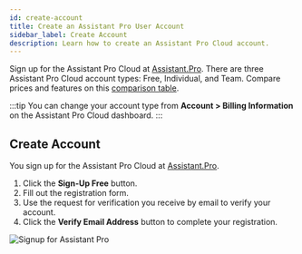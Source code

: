 ```yaml
---
id: create-account
title: Create an Assistant Pro User Account
sidebar_label: Create Account
description: Learn how to create an Assistant Pro Cloud account.
---
```


Sign up for the Assistant Pro Cloud at [Assistant.Pro](https://assistant.pro/). There are three Assistant Pro Cloud account types: Free, Individual, and Team. Compare prices and features on this [comparison table](https://assistant.pro/#pricing).

:::tip
You can change your account type from **Account > Billing Information** on the Assistant Pro Cloud dashboard.
:::

## Create Account

You sign up for the Assistant Pro Cloud at [Assistant.Pro](https://assistant.pro/).

1. Click the **Sign-Up Free** button.
2. Fill out the registration form.
3. Use the request for verification you receive by email to verify your account.
4. Click the **Verify Email Address** button to complete your registration.

![Signup for Assistant Pro](/img/assistant/getting-started--signup--1.jpg)


